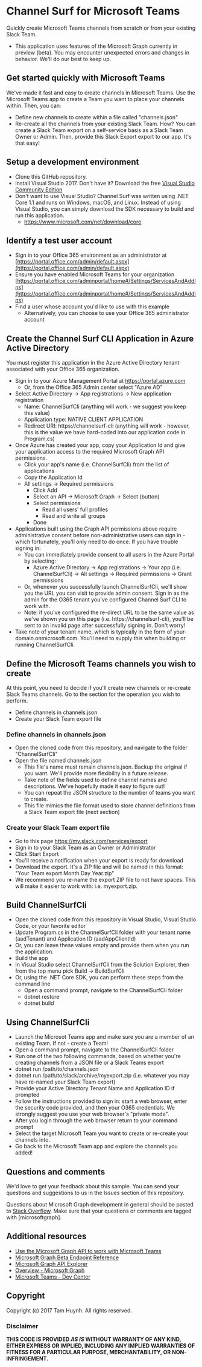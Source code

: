# Channel Surf for Microsoft Teams 

Quickly create Microsoft Teams channels from scratch or from your existing Slack Team.

  * This application uses features of the Microsoft Graph currently in preview (beta).  You may encounter unexpected errors and changes in behavior.  We'll do our best to keep up.

## Get started quickly with Microsoft Teams 

We've made it fast and easy to create channels in Microsoft Teams.  Use the Microsoft Teams app to create a Team you want to place your channels within.  Then, you can:

* Define new channels to create within a file called "channels.json"
* Re-create all the channels from your existing Slack Team.  How?  You can create a Slack Team export on a self-service basis as a Slack Team Owner or Admin.  Then, provide this Slack Export export to our app.  It's that easy!

## Setup a development environment 

* Clone this GitHub repository.
* Install Visual Studio 2017.  Don't have it?  Download the free [Visual Studio Community Edition](https://www.visualstudio.com/en-us/products/visual-studio-community-vs.aspx)
* Don't want to use Visual Studio?  Channel Surf was written using .NET Core 1.1 and runs on Windows, macOS, and Linux.  Instead of using Visual Studio, you can simply download the SDK necessary to build and run this application.
  * https://www.microsoft.com/net/download/core

## Identify a test user account

* Sign in to your Office 365 environment as an administrator at [https://portal.office.com/admin/default.aspx](https://portal.office.com/admin/default.aspx)
* Ensure you have enabled Microsoft Teams for your organization [https://portal.office.com/adminportal/home#/Settings/ServicesAndAddIns](https://portal.office.com/adminportal/home#/Settings/ServicesAndAddIns)  
* Find a user whose account you'd like to use with this example
  * Alternatively, you can choose to use your Office 365 administrator account 

## Create the Channel Surf CLI Application in Azure Active Directory

You must register this application in the Azure Active Directory tenant associated with your Office 365 organization.  

* Sign in to your Azure Management Portal at https://portal.azure.com
    * Or, from the Office 365 Admin center select "Azure AD"
* Select Active Directory -> App registrations -> New application registration  
    * Name: ChannelSurfCli (anything will work - we suggest you keep this value)
    * Application type: NATIVE CLIENT APPLICATION
    * Redirect URI: https://channelsurf-cli (anything will work - however, this is the value we have hard-coded into our application code in Program.cs)
* Once Azure has created your app, copy your Application Id and give your application access to the required Microsoft Graph API permissions.  
   * Click your app's name (i.e. ChannelSurfCli) from the list of applications
   * Copy the Application Id
   * All settings -> Required permissions
     * Click Add  
     * Select an API -> Microsoft Graph -> Select (button)
     * Select permissions 
	   * Read all users' full profiles
	   * Read and write all groups
	 * Done
* Applications built using the Graph API permissions above require administrative consent before non-administrative users can sign in - which fortunately, you'll only need to do once. If you have trouble signing in:
  * You can immediately provide consent to all users in the Azure Portal by selecting:
    * Azure Active Directory -> App registrations -> Your app (i.e. ChannelSurfCli) -> All settings ->  Required permissions -> Grant permissions
  * Or, whenever you successfully launch ChannelSurfCli, we'll show you the URL you can visit to provide admin consent.  Sign in as the admin for the O365 tenant you've configured Channel Surf CLI to work with. 
   * Note: if you've configured the re-direct URL to be the same value as we've shown you on this page (i.e. https://channelsurf-cli), you'll be sent to an invalid page after successfully signing in.  Don't worry!
* Take note of your tenant name, which is typically in the form of your-domain.onmicrosoft.com.  You'll need to supply this when building or running ChannelSurfCli.


## Define the Microsoft Teams channels you wish to create

At this point, you need to decide if you'll create new channels or re-create Slack Teams channels.  Go to the section for the operation you wish to perform.

* Define channels in channels.json
* Create your Slack Team export file

### Define channels in channels.json
* Open the cloned code from this repository, and navigate to the folder "ChannelSurfCli"
* Open the file named channels.json
  * This file's name must remain channels.json.  Backup the original if you want.  We'll provide more flexibility in a future release.
  * Take note of the fields used to define channel names and descriptions.  We've hopefully made it easy to figure out!
  * You can repeat the JSON structure to the number of teams you want to create.
  * This file mimics the file format used to store channel definitions from a Slack Team export file (next section)

### Create your Slack Team export file
* Go to this page https://my.slack.com/services/export
* Sign in to your Slack Team as an Owner or Administrator
* Click Start Export 
* You'll receive a notification when your export is ready for download
* Download the export.  It's a ZIP file and will be named in this format: "Your Team export Month Day Year.zip"
* We recommend you re-name the export ZIP file to not have spaces. This will make it easier to work with: i.e. myexport.zip.  
  
## Build ChannelSurfCli

* Open the cloned code from this repository in Visual Studio, Visual Studio Code, or your favorite editor
 * Update Program.cs in the ChannelSurfCli folder with your tenant name (aadTenant) and Application ID (aadAppClientId) 
  * Or, you can leave these values empty and provide them when you run the application.
* Build the app
 * In Visual Studio select ChannelSurfCli from the Solution Explorer, then from the top menu pick Build -> BuildSurfCli
  * Or, using the .NET Core SDK, you can perform these steps from the command line
    * Open a command prompt, navigate to the ChannelSurfCli folder 
	* dotnet restore
	* dotnet build

## Using ChannelSurfCli
 
* Launch the Microsot Teams app and make sure you are a member of an existing Team.  If not - create a Team!
* Open a command prompt, navigate to the ChannelSurfCli folder
* Run one of the two following commands, based on whether you're creating channels from a JSON file or a Slack Teams export
 * dotnet run /path/to/channels.json
 * dotnet run /path/to/slack/archive/myexport.zip (i.e. whatever you may have re-named your Slack Team export)
* Provide your Active Directory Tenant Name and Application ID if prompted
* Follow the instructions provided to sign in: start a web browser, enter the security code provided, and then your O365 credentials.  We strongly suggest you use your web browser's "private mode".
* After you login through the web browser return to your command prompt 
* Select the target Microsoft Team you want to create or re-create your channels into.
* Go back to the Microsoft Team app and explore the channels you added!

## Questions and comments

We'd love to get your feedback about this sample. You can send your questions and suggestions to us in the Issues section of this repository.

Questions about Microsoft Graph development in general should be posted to [Stack Overflow](http://stackoverflow.com/questions/tagged/microsoftgraph). Make sure that your questions or comments are tagged with [microsoftgraph].

## Additional resources

* [Use the Microsoft Graph API to work with Microsoft Teams](https://developer.microsoft.com/en-us/graph/docs/api-reference/beta/resources/teams_api_overview)
* [Microsoft Graph Beta Endpoint Reference](https://developer.microsoft.com/en-us/graph/docs/api-reference/beta/beta-overview)
* [Microsoft Graph API Explorer](https://developer.microsoft.com/en-us/graph/graph-explorer)
* [Overview - Microsoft Graph](https://developer.microsoft.com/en-us/graph/docs)
* [Microsoft Teams - Dev Center](https://dev.office.com/microsoft-teams)

## Copyright

Copyright (c) 2017 Tam Huynh. All rights reserved. 


### Disclaimer ###
**THIS CODE IS PROVIDED *AS IS* WITHOUT WARRANTY OF ANY KIND, EITHER EXPRESS OR IMPLIED, INCLUDING ANY IMPLIED WARRANTIES OF FITNESS FOR A PARTICULAR PURPOSE, MERCHANTABILITY, OR NON-INFRINGEMENT.**